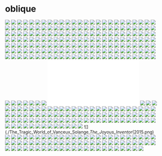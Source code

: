 # oblique

![](./tumblr_nrbdskYcn01rl5ktvo1_1280.jpg)
![](./George_Ferris,_Giant_Wheel,_Chicago_Worlds_Fair,_Chicago,_Illinois,_1893.jpg)
![](./The-Draftery-7.jpg)
![](./lihan-5.jpg)
![](./tumblr_n6r8hhbeRC1r3olv9o1_r1_500.jpg)
![](./Neue_Galerie_in_Graz__Superstudio_1972.jpg)
![](./Elia_Zenghelis_and_Zoe_Zenghelis._Hotel_Sphinx,_project,_New_York_(Manhattan),_New_York,_Axonometric._1975-76.jpg)
![](./lihan-33.jpg)
![](./The_Risk_Theme_Park_._Soon-min_Hong__(1).jpg)
![](./Lina_Bo_Bardi’s_“radical”_glass_easels_revived_for_exhibition_(1).jpg)
![](./The_Monument_A_Related_and_Contextualised_System_(7).jpg)
![](./Madrid_Cyclespace__Luis_Gallego_Pachón_Location_Madrid,_Spain__Primer_premio_ex-aequo__View_More_(1).jpg)
![](./iCwmotr.png)
![](./lihan-32.jpg)
![](./Stanely_Tigerman,_Hot_Dog_House,_Harvard,_Illinois,_1974-1975.jpg)
![](./lihan-4.jpg)
![](./Income_Inequality_(2).jpg)
![](./Old_and_new_homes_of_migrants_in_Toronto._Evan_Wakelin._(3).jpg)
![](./Mario_and_Luigi_Superstar_Saga.png)
![](./Ben_Tolman_(3).jpg)
![](./Gotham,_Spencer_Lowell_(2).jpg)
![](./Mario_Botta._GA_Document._6_1983_12.jpg)
![](./lihan-6.jpg)
![](./Spaces_by_Mike_Lee_via_Socks_Studio_(2).jpg)
![](./11828584_850696708319158_8236780631330640545_n.jpg)
![](./The-Draftery-4.jpg)
![](./tumblr_npndjbyQPe1qc4zz6o1_1280.jpg)
![](./(via_UENO_PLANET_for_Exhibition_-_MISAWA_DESIGN_INSTITUTE__三澤デザイン研究室__三澤_遥)_(2).jpg)
![](./vikautofocus_(2).jpg)
![](./‘Metaphysics’_and_other_Dystopian_Illustrations__Erdem_Ergaz__Socks_Studio_(4).jpg)
![](./lihan-30.jpg)
![](./11665685_838121836243312_1735367883741964698_n.jpg)
![](./CJ-Lim.-Soho-Threshold-Wardour-St-Old-Compton-Street-London-UK-1995-730x440.jpg)
![](./lihan-31.jpg)
![](./Hand-Drawn_Beijing-Shanghai_High-Speed_Railway_Map_by_DONG_Zheng_via_Cartographers_Perpective_(2).png)
![](./MOS_Architects_Floating_House.jpg)
![](./Eric_Wong_Lexicon_for_cohesion._MArch_5th_Year,_Tectonic_Development,_2016_(4).jpg)
![](./CG_Rendered_Floorplans_by_Shako_Gurgenidze_and_Dmitriy_Schuka,_via_Home_Designing_(1).jpg)
![](./The-Draftery-5.jpg)
![](./lihan-7.jpg)
![](./tumblr_oc2hhzCUwZ1uavxteo1_540.jpg)
![](./Architectural_Absurdity_Tom_Ngo_(1).jpg)
![](./TSCH_992_06_56.jpg)
![](./Evan_Wakelin_(7).jpg)
![](./All.Angles.MUTI.55a23780304779.5cdd3c9b4730d.jpg)
![](./nonOffice_(Jonathan_Robert_Maj),_-_350__The_Cemetery_of_Laeken,_2014..jpg)
![](./Evan_Wakelin_(6).jpg)
![](./x_large_UTHr_34fa000173901261.jpg)
![](./lihan-3.jpg)
![](./The-Draftery-1.jpg)
![](./Free_Fall_Victor_Beuren.jpg)
![](./JohnHejdukWallHouse2Rendering.jpg)
![](./Hand-Drawn_Beijing-Shanghai_High-Speed_Railway_Map_by_DONG_Zheng_via_Cartographers_Perpective_(3).png)
![](./tumblr_n6r8hhbeRC1r3olv9o9_r1_500.jpg)
![](./Launch.Screens.Design0228f651294395.58ea553b2f117.png)
![](./2014_RIBA_President’s_Medals_Winners_Announced_(3).jpg)
![](./vikautofocus_(3).jpg)
![](./‘Metaphysics’_and_other_Dystopian_Illustrations__Erdem_Ergaz__Socks_Studio_(5).jpg)
![](./lihan-34.jpg)
![](./TSCH_992_04_56.jpg)
![](./Future_~_Part_I.jpg)
![](./Launch.Screens.Designe8ec0b51294395.58eb346161aec.png)
![](./11403470_838121986243297_3014875235237161342_n.jpg)
![](./(via_UENO_PLANET_for_Exhibition_-_MISAWA_DESIGN_INSTITUTE__三澤デザイン研究室__三澤_遥)_(3).jpg)
![](./Spaces_by_Mike_Lee_via_Socks_Studio_(3).jpg)
![](./lihan-2.jpg)
![](./Ben_Tolman_(2).jpg)
![](./#axon_#narrative_#readingrooms_#gsapp_#ilovearchitecture_p_20190825_194232.jpg)
![](./Gotham,_Spencer_Lowell_(3).jpg)
![](./TSCH_992_08_56.jpg)
![](./1962__ Peter_Cook_&_David_Greene_ Nottingham_Shopping_Centre.jpg)
![](./tumblr_n6r8hhbeRC1r3olv9o4_r1_500.jpg)
![](./Income_Inequality_(3).jpg)
![](./Old_and_new_homes_of_migrants_in_Toronto._Evan_Wakelin._(2).jpg)
![](./Building_a_Virtual_World_Worthy_of_Sci-F1_61k82U4FxUM9lOfd34stlg.png)
![](./The-Draftery-2.jpg)
![](./Astronomical_Site._Isometrical_drawings._Cristian_Valenzuela-Pinto_&_Yerko_Galetovic._2015.jpg)
![](./2014_RIBA_President’s_Medals_Winners_Announced_(20).jpg)
![](./All.Angles.MUTI.ee916e80304779.5ce4116fb72b6.jpg)
![](./tumblr_mcc32xIIJ51qakp25o1_1280.jpg)
![](./Paul_Noble_-_Ye_Olde_Ruin_(1).jpg)
![](./Città,_Chris_Norton_Riley,_Cal_Poly_Pomona.jpg)
![](./tumblr_oo55zxABBB1s0o6ifo1_540.jpg)
![](./tumblr_mpnm82Hpbq1soqy5mo1_500.jpg)
![](./The-Draftery-3.jpg)
![](./Pattern_recognition,_Daniel_Rich_(1).jpg)
![](./Exploded_plan_+_circulation_diagram__Junior_Year__UIUC_.jpg)
![](./Isometric_view_of_the_construction_of_the_Opera_House,_Sydney.jpg)
![](./OperaLAB_“design_of_identityidentity_of_design”__(1).jpg)
![](./wakelin-01-b.jpeg)
![](./wakelin-07.jpeg)
![](./Museum_of_Lost_Volumes.jpg)
![](./TSCH_992_12_56.jpg)
![](./Ben_Tolman_(5).jpg)
![](./Gotham,_Spencer_Lowell_(4).jpg)
![](./Spaces_by_Mike_Lee_via_Socks_Studio_(4).jpg)
![](./tumblr_nnmo9wGkE61s0o6ifo1_540.jpg)
![](./Throwback-_Last_diagram_of_2015.jpg)
![](./lihan-12.gif)
![](./vikautofocus_(4).jpg)
![](./‘Metaphysics’_and_other_Dystopian_Illustrations__Erdem_Ergaz__Socks_Studio_(2).jpg)
![](./tumblr_n6pozyDASk1qm4bu8o3_500.jpg)
![](./Triple_Decker_Mash-up_Urbanism._Andrew_Bako,_Claire_Djang,_and_Alexandru_Vilcu_(1).png)
![](./All.Angles.MUTI.f6655f80304779.5cff6a53180e2.jpg)
![](./snapchat_add_nextarch_Hanselmann_House_Register.jpg)
![](./Launch.Screens.Design792e0951294395.58ea553b2fd91.png)
![](./lihan-13.gif)
![](./Triple_Decker_Mash-up_Urbanism._Andrew_Bako,_Claire_Djang,_and_Alexandru_Vilcu_(1).jpg)
![](./Eric_Wong_Lexicon_for_cohesion._MArch_5th_Year,_Tectonic_Development,_2016_(2).jpg)
![](./icinori-02.jpg)
![](./CG_Rendered_Floorplans_by_Shako_Gurgenidze_and_Dmitriy_Schuka,_via_Home_Designing_(7).jpg)
![](./The_Underdome_Guide_to_Energy_Reform_i_(2).png)
![](./Architectural_Absurdity_Tom_Ngo_(7).jpg)
![](./tumblr_ng4htdFoo51tudnsgo1_540.jpg)
![](./Evan_Wakelin_(1).jpg)
![](./Kempa_Island.jpg)
![](./Spaces_by_Mike_Lee_via_Socks_Studio_(8).jpg)
![](./Pattern_recognition,_Daniel_Rich_(6).jpg)
![](./Ishigami_KAIT-905_905.jpg)
![](./Increment.Mag.issue.4.482bb665672057.5afc4cb6ae953.jpg)
![](./Climatic_Oasis_#464._Fabian_Franciszkiewicz._(2).jpg)
![](./lihan-11.gif)
![](./table-talk-dribbble.gif)
![](./Pedro_Guedesn,_Japan_Architect_Feb_1978_(2).jpg)
![](./tumblr_o349zo9XvS1s0o6ifo1_540.jpg)
![](./daniel_libeskind_Little_universe.jpg)
![](./IMG_4367.JPG)
![](./tumblr_nra2ad0LUE1qm4bu8o1_1280.jpg)
![](./lihan-10.gif)
![](./tumblr_nmtx2drFzI1rrj10do1_540.gif)
![](./The_Jerde_Partnership,_Horton_Plaza,_Axonometric,_San_Diego,_California,_1985.jpg)
![](./PROPOSAL_FOR_A_SKYSCRAPER_.jpg)
![](./Mnemonic_Landscape_Barry_O'Shea_(1).jpg)
![](./Income_Inequality_(4).jpg)
![](./Old_and_new_homes_of_migrants_in_Toronto._Evan_Wakelin._(5).jpg)
![](./Evan_Wakelin_(10).jpg)
![](./Evan_Wakelin_(11).jpg)
![](./Income_Inequality_(5).jpg)
![](./Old_and_new_homes_of_migrants_in_Toronto._Evan_Wakelin._(4).jpg)
![](./11701165_838121979576631_235331814118524359_n.jpg)
![](./Where_Architecture_ïs_Representation_a_New_Ancient_Beauty_SAN_ROCCO_(1).jpg)
![](./lihan-14.gif)
![](./Increment.Mag.issue.4.f2982065672057.5afc4cb6af7f2.jpg)
![](./IMG_4363.JPG)
![](./Housing_of_the_Future_-_Post_Capitalistic_Living.jpg)
![](./httpsocks-studio.com20140802axonometric-drawings-by-icinori.jpg)
![](./11403400_838122016243294_6954373891930338459_n.jpg)
![](./tumblr_n1kkjcb9T61qb8342o1_500.jpg)
![](./Spaces_by_Mike_Lee_via_Socks_Studio_(9).jpg)
![](./Architectural_Absurdity_Tom_Ngo_(6).jpg)
![](./Mister.Porter.—.airbnb.manage.platform.png)
![](./The_Underdome_Guide_to_Energy_Reform_i_(3).png)
![](./TSCH_992_02_56.jpg)
![](./tumblr_mnx9b8GQ3C1stu4p8o1_1280.jpg)
![](./Kunming_Refuge_for_Mothers_and_Children_by_Sam_Eadington.jpg)
![](./CG_Rendered_Floorplans_by_Shako_Gurgenidze_and_Dmitriy_Schuka,_via_Home_Designing_(6).jpg)
![](./RAMM.jpg)
![](./Eric_Wong_Lexicon_for_cohesion._MArch_5th_Year,_Tectonic_Development,_2016_(3).jpg)
![](./All.Angles.MUTI.393c1580304779.5ce4116fb6eac.jpg)
![](./TSCH_992_10_56.jpg)
![](./over_basement_house_30x42cm_Carlalberto_Amadori.jpg)
![](./11703089_838122029576626_4644969243270002827_n.jpg)
![](./tumblr_n6r8hhbeRC1r3olv9o6_r1_500.jpg)
![](./vikautofocus_(5).jpg)
![](./Gjis_Van_Vaerenbergh-_labyrinth_of_boolean_voids_in_Genk.jpg)
![](./Food_waste_lab.jpg)
![](./SUBMISSION_FOR_1407_BROADWAY_COMPETITION.jpg)
![](./more_arcs.jpg)
![](./Spaces_by_Mike_Lee_via_Socks_Studio_(5).jpg)
![](./Ben_Tolman_(4).jpg)
![](./Gotham,_Spencer_Lowell_(5).jpg)
![](./CHARLES_MOORE_TALBERT_HOUSE_IN_OAKLAND,_CALIFORNIA,.jpg)
![](./Fantastic_cities,_Steve_McDonald_(1).png)
![](./Amazing_graphic_works_by_Atelier_Olschinsky_(1).jpg)
![](./2014_RIBA_President’s_Medals_Winners_Announced_(10).jpg)
![](./Evan_Wakelin_(3).jpg)
![](./Architectural_Absurdity_Tom_Ngo_(5).jpg)
![](./salottobuono_-_villa_favourita.gif)
![](./Launch.Screens.Designc775e351294395.58ea553b30590.png)
![](./tumblr_n6r8hhbeRC1r3olv9o8_r1_500.jpg)
![](./Lukas_Wegwerth_in_collaboration_with_Thomas_Lommée_and_Christiane_Hoegner_.jpg)
![](./CG_Rendered_Floorplans_by_Shako_Gurgenidze_and_Dmitriy_Schuka,_via_Home_Designing_(5).jpg)
![](./README.md)
![](./TSCH_992_07_56.jpg)
![](./large_2F09_738b00002e7b118f.jpg)
![](./All.Angles.MUTI.e6bf0e80304779.5cdd332fb7830.jpg)
![](./large_9Krp_6f6400001940118e.jpg)
![](./tumblr_mm0g3wFcrG1rruc14o1_500.jpg)
![](./Gotham,_Spencer_Lowell_(6).jpg)
![](./tumblr_mpyehr0ffN1r6oflyo1_500.jpg)
![](./Amazing_graphic_works_by_Atelier_Olschinsky_(2).jpg)
![](./wakelin-05.jpeg)
![](./Evan_Wakelin_(12).jpg)
![](./Drawing_Detail_of_“Available_City”_by_Brown_Development_scenario_across_a_Chicago_neighborhood..jpg)
![](./Proposal_for_the_Greek_Pavilion.jpg)
![](./Architectural_Absurdity_Tom_Ngo_(9).jpg)
![](./wakelin-02-b.jpeg)
![](./tumblr_nwm3cakAcz1s0o6ifo1_540.jpg)
![](./Where_Architecture_ïs_Representation_a_New_Ancient_Beauty_SAN_ROCCO_(2).jpg)
![](./rem_koolhaas_welfare_palace.jpg)
![](./tumblr_n6r8hhbeRC1r3olv9o5_r1_500.jpg)
![](./Madrid_Cyclespace__Luis_Gallego_Pachón_Location_Madrid,_Spain__Primer_premio_ex-aequo__View_More_(5).jpg)
![](./All.Angles.MUTI.8d6e4680304779.5ce4116fb79aa.jpg)
![](./All.Angles.MUTI.e04d7380304779.5ce4116fb80c2.jpg)
![](./raumlabor_»_The_City_as_a_Sphere_for_Action.jpg)
![](./Pattern_recognition,_Daniel_Rich_(4).jpg)
![](./Production_of_Ideas_Spread_from_the_architectural_picturebook_A_Flat_Tale_Jana_Čulek_www.janaculek.com.jpg)
![](./AXONOMETRIE2.jpg)
![](./krob_competition_2011_34.jpg)
![](./wakelin-08.jpeg)
![](./Valerio_Olgiati,_Learning_Center_for_EPFL,_2004.jpg)
![](./Pattern_recognition,_Daniel_Rich_(5).jpg)
![](./krob_competition_2011_06-530x852.jpg)
![](./Climatic_Oasis_#464._Fabian_Franciszkiewicz._(1).jpg)
![](./Costantino_Sambuy,_‘Battle_of_the_Generic’,_2012.jpg)
![](./Increment.Mag.issue.4.b932c365672057.5afc4cb6b0ca9.jpg)
![](./large_eMGp_166600006dd31191.jpg)
![](./The_Risk_Theme_Park_._Soon-min_Hong__(4).jpg)
![](./Madrid_Cyclespace__Luis_Gallego_Pachón_Location_Madrid,_Spain__Primer_premio_ex-aequo__View_More_(4).jpg)
![](./All.Angles.MUTI.74c72480304779.5cff7bc9216d8.jpg)
![](./2014_RIBA_President’s_Medals_Winners_Announced_(24).jpg)
![](./httptalent.adweek.comgallery17528647100-years-of-architecture-in-Czechoslovakia.jpg)
![](./Mnemonic_Landscape_Barry_O'Shea_(2).jpg)
![](./All.Angles.MUTI.7b5e5b80304779.5ce4116fb7d4b.jpg)
![](./Where_Architecture_ïs_Representation_a_New_Ancient_Beauty_SAN_ROCCO_(3).jpg)
![](./All.Angles.MUTI.d6d99d80304779.5cdd3992a1ed8.jpg)
![](./Architectural_Absurdity_Tom_Ngo_(8).jpg)
![](./Evan_Wakelin_(13).jpg)
![](./Amazing_graphic_works_by_Atelier_Olschinsky_(3).jpg)
![](./Plug-In_City,_Axonometric,_1964,_Archigram_Peter_Cook.jpg)
![](./wakelin-04.jpeg)
![](./Kempa_Island2.jpg)
![](./Gotham,_Spencer_Lowell_(7).jpg)
![](./Fantastic_cities,_Steve_McDonald_(3).png)
![](./Making_Camp_-_lateral_office.jpg)
![](./TSCH_992_05_56.jpg)
![](./Ben_Tolman_(6).jpg)
![](./original_IOvg_6880000019bc125f.jpg)
![](./Spaces_by_Mike_Lee_via_Socks_Studio_(7).jpg)
![](./Josephin_Ritschel_(1).jpg)
![](./TSCH_992_09_56.jpg)
![](./tumblr_n6r8hhbeRC1r3olv9o3_r4_500.jpg)
![](./‘Metaphysics’_and_other_Dystopian_Illustrations__Erdem_Ergaz__Socks_Studio_(1).jpg)
![](./Architectural_Absurdity_Tom_Ngo_(10).jpg)
![](./tumblr_nj9n6xrPlT1s0o6ifo1_540.jpg)
![](./INVISIBLE_CITIES_Penthesilea.jpg)
![](./Launch.Screens.Designf09e4751294395.58ea553b2f593.png)
![](./Eric_Wong_Lexicon_for_cohesion._MArch_5th_Year,_Tectonic_Development,_2016_(1).jpg)
![](./Triple_Decker_Mash-up_Urbanism._Andrew_Bako,_Claire_Djang,_and_Alexandru_Vilcu_(2).jpg)
![](./CG_Rendered_Floorplans_by_Shako_Gurgenidze_and_Dmitriy_Schuka,_via_Home_Designing_(4).jpg)
![](./186_52.jpg)
![](./The_Underdome_Guide_to_Energy_Reform_i_(1).png)
![](./Launch.Screens.Design59f87951294395.58ea553b30974.png)
![](./Kempa_Island3.jpg)
![](./The_Underdome_Guide_to_Energy_Reform_i_(1).jpg)
![](./Evan_Wakelin_(2).jpg)
![](./Architectural_Absurdity_Tom_Ngo_(4).jpg)
![](./Evan_Wakelin_(14).jpg)
![](./Old_and_new_homes_of_migrants_in_Toronto._Evan_Wakelin._(1).jpg)
![](./Evan_Wakelin_(9).jpg)
![](./erich_kettelhut_morgendammerung.png)
![](./Assorted_swimming_pools,_2009.__Kaiserin_magazine_La_Ville_Rayée__David_Apheceix,_Benjamin_Lafore,_Sébastien_Martinez_Barat.jpg)
![](./Urban_corner_as_epicenter,_final_review_axonometric_drawing_#harvardgsd_#architecture_#architectureresearch_#finalreview_#urbandesign_#urbanblock_#axonometric.jpg)
![](./All.Angles.MUTI.43ce3380304779.5ce4116fb8475.jpg)
![](./tumblr_n6r8hhbeRC1r3olv9o10_r2_500.jpg)
![](./Placed_before_its_geometric_dimensions_and_constrained_by_its_two-dimensional_medium,_we_are_blinded_by_the_photograph’s_animation_of_that_which_fills_the_frame,_in_all_of_its_transparency..jpg)
![](./Madrid_Cyclespace__Luis_Gallego_Pachón_Location_Madrid,_Spain__Primer_premio_ex-aequo__View_More_(3).jpg)
![](./Paul_Noble_-_Ye_Olde_Ruin_(2).jpg)
![](./original_Wfch_6920000005e6125f.jpg)
![](./The_Risk_Theme_Park_._Soon-min_Hong__(3).jpg)
![](./walter_pichler_&_hans_hollein.jpg)
![](./Pattern_recognition,_Daniel_Rich_(2).jpg)
![](./raaaf_(4).jpg)
![](./All.Angles.MUTI.074b1680304779.5ce4116fb8816.jpg)
![](./The_Tragic_World_of_Vanceux_Solange,_The_Joyous_Inventor_(2015.png)
![](./OperaLAB_“design_of_identityidentity_of_design”__(2).jpg)
![](./Evan_Wakelin_(5).jpg)
![](./Architectural_Absurdity_Tom_Ngo_(3).jpg)
![](./House_Komazawa_Park._miCo_(4).jpg)
![](./CG_Rendered_Floorplans_by_Shako_Gurgenidze_and_Dmitriy_Schuka,_via_Home_Designing_(3).jpg)
![](./tumblr_ndnqo3kdoc1tpg8zto1_500.jpg)
![](./One_of_the_most_impressive_projects_I’ve_seen_designed_by_architecture_student_from_Melbourne_University.jpg)
![](./Atelier_Olchinsky.jpg)
![](./tumblr_inline_o2pjv7RmSI1rfxdy9_540.jpg)
![](./Jonathan_Piper,_Moral_Hazards_of_the_Generic_City_-_Subway_Interchange..jpg)
![](./All.Angles.MUTI.f0e1bb80304779.5cff7bc921ad9.jpg)
![](./architect_Christopher_Nicholson_is_a_design_for_a_studio_in_Fordingbridge,.jpg)
![](./by_@murraykwm_exhibit_c._#thesis_#diagram_of_the_#civiccenter_in_#dtla.jpg)
![](./Allebella_And_The_Obsession_Decelerator__2016_Nhut_Nguyen.png)
![](./Increment.Mag.issue.4.1d29c965672057.5afc4cb6af320.jpg)
![](./Donates_Cesiulis.jpg)
![](./360_Detail__Thesis.jpg)
![](./tumblr_n6pozyDASk1qm4bu8o4_500.jpg)
![](./tumblr_n6r8hhbeRC1r3olv9o7_r1_500.jpg)
![](./Launch.Screens.Design483a4e51294395.58ea553b2f9cf.png)
![](./Ben_Tolman_(1).jpg)
![](./Amazing_graphic_works_by_Atelier_Olschinsky_(4).jpg)
![](./wakelin-03.jpeg)
![](./TSCH_992_01_56.jpg)
![](./All.Angles.MUTI.dbd13280304779.5ce4116fb7629.jpg)
![](./2014_RIBA_President’s_Medals_Winners_Announced_(14).jpg)
![](./wakelin-02.jpeg)
![](./Where_Architecture_ïs_Representation_a_New_Ancient_Beauty_SAN_ROCCO_(1).gif)
![](./Gotham,_Spencer_Lowell_(1).jpg)
![](./tumblr_n68hd5subR1qb8342o1_500.jpg)
![](./The-Draftery-8.jpg)
![](./james_stirling_history_faculty_building.jpg)
![](./Spaces_by_Mike_Lee_via_Socks_Studio_(1).jpg)
![](./(via_UENO_PLANET_for_Exhibition_-_MISAWA_DESIGN_INSTITUTE__三澤デザイン研究室__三澤_遥)_(1).jpg)
![](./How_To_Make_Strange_Objects”.jpg)
![](./Amazing_urbanism_by_my_student_Mintra_Maneepairoj,_on_storage_as_an_engine_for_the_urban!!!.jpg)
![](./All.Angles.MUTI.d4ff5a80304779.5cdd332fb6c0f.jpg)
![](./lihan-14.jpg)
![](./Andrew_DeGraff’s_Unfinished_Construction_Sites.jpg)
![](./vikautofocus_(1).jpg)
![](./lihan-28.jpg)
![](./All.Angles.MUTI.56612080304779.5cdd332fb7b0a.jpg)
![](./WEB_10.jpg)
![](./lihan-29.jpg)
![](./Hand-Drawn_Beijing-Shanghai_High-Speed_Railway_Map_by_DONG_Zheng_via_Cartographers_Perpective_(1).png)
![](./Increment.Mag.issue.4.f66caf65672057.5afc73d3f161e.jpg)
![](./Installation_scheme_collage.jpg)
![](./tumblr_n6r8hhbeRC1r3olv9o2_r1_500.png)
![](./CG_Rendered_Floorplans_by_Shako_Gurgenidze_and_Dmitriy_Schuka,_via_Home_Designing_(2).jpg)
![](./The-Draftery-9.jpg)
![](./TSCH_992_11_56.jpg)
![](./Vila_Isabela_Transport_Service_Exchange..jpg)
![](./Casa_Scout__BAAG_I_Buenos_Aires_Architecture_Group_Location_Buenos_Aires,_Argentina.jpg)
![](./Building_a_Virtual_World_Worthy_of_Sci-F1_Es5nrGnQu3jQYirGuq8aPw.png)
![](./Increment.Mag.issue.4.1b614f65672057.5afc4cb6aef4f.jpg)
![](./Evan_Wakelin_(4).jpg)
![](./Architectural_Absurdity_Tom_Ngo_(2).jpg)
![](./Launch.Screens.Designdc18fb51294395.58eb368d3d1f5.png)
![](./a_detail_of_the_friendly_gentle_giant_named_#INFOSHIP.jpg)
![](./Pattern_recognition,_Daniel_Rich_(3).jpg)
![](./Playscapes_for_Chicago._Emma_Kitley..jpg)
![](./lihan-9.jpg)
![](./tumblr_n4cydhGFVl1qzm4ylo1_1280.jpg)
![](./w1.jpg)
![](./The_Risk_Theme_Park_._Soon-min_Hong__(2).jpg)
![](./Madrid_Cyclespace__Luis_Gallego_Pachón_Location_Madrid,_Spain__Primer_premio_ex-aequo__View_More_(2).jpg)
![](./Cooking_School_&_Hotel_“Convento_las_Gordillas”,_Ávila,_Spain.jpg)
![](./Launch.Screens.Design33998c51294395.58ea553b2edd4.png)
![](./lihan-8.jpg)
![](./Evan_Wakelin_(8).jpg)
![](./“The_books_that_made_Europe”,_Allegra_Albani_and_Fabrizio_Furiassi.jpg)
![](./Income_Inequality_(1).jpg)
![](./Evan_Wakelin_(15).jpg)
